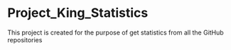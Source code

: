 # Project_King_Statistics
This project is created for the purpose of get statistics from all the GitHub repositories
